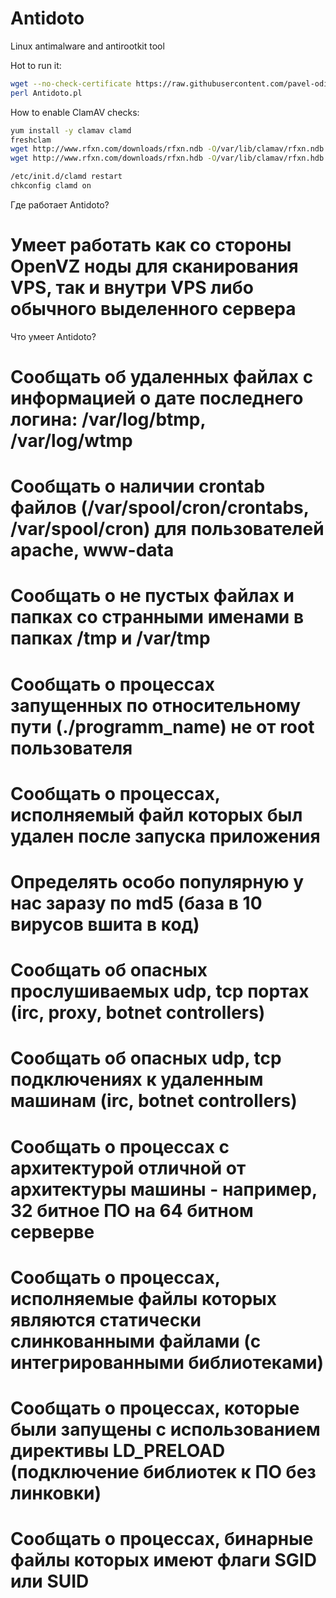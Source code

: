 Antidoto
========

Linux antimalware and antirootkit tool

Hot to run it:
```bash
wget --no-check-certificate https://raw.githubusercontent.com/pavel-odintsov/Antidoto/master/Antidoto.pl -OAntidoto.pl
perl Antidoto.pl
```

How to enable ClamAV checks: 
```bash
yum install -y clamav clamd
freshclam
wget http://www.rfxn.com/downloads/rfxn.ndb -O/var/lib/clamav/rfxn.ndb
wget http://www.rfxn.com/downloads/rfxn.hdb -O/var/lib/clamav/rfxn.hdb

/etc/init.d/clamd restart
chkconfig clamd on
```

Где работает Antidoto?

# Умеет работать как со стороны OpenVZ ноды для сканирования VPS, так и внутри VPS либо обычного выделенного сервера

Что умеет Antidoto?

# Сообщать об удаленных файлах с информацией о дате последнего логина: /var/log/btmp, /var/log/wtmp
# Сообщать о наличии crontab файлов (/var/spool/cron/crontabs, /var/spool/cron) для пользователей apache, www-data
# Сообщать о не пустых файлах и папках со странными именами в папках /tmp и /var/tmp
# Сообщать о процессах запущенных по относительному пути (./programm_name) не от root пользователя
# Сообщать о процессах, исполняемый файл которых был удален после запуска приложения
# Определять особо популярную у нас заразу по md5 (база в 10 вирусов вшита в код)
# Cообщать об опасных прослушиваемых udp, tcp портах (irc, proxy, botnet controllers)
# Cообщать об опасных udp, tcp подключениях к удаленным машинам (irc, botnet controllers)
# Cообщать о процессах с архитектурой отличной от архитектуры машины - например, 32 битное ПО на 64 битном серверве
# Сообщать о процессах, исполняемые файлы которых являются статически слинкованными файлами (с интегрированными библиотеками)
# Сообщать о процессах, которые были запущены с использованием директивы LD_PRELOAD (подключение библиотек к ПО без линковки)
# Сообщать о процессах, бинарные файлы которых имеют флаги SGID или SUID 
